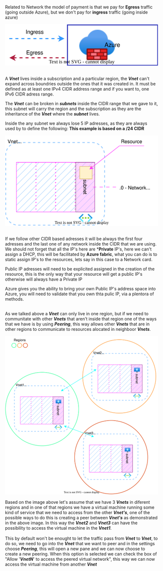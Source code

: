 Related to Network the model of payment is that we pay for **Egress** traffic (going outside Azure), but we don't pay for **ingress** traffic (going inside azure)

![Traffic](/Notes/Images/Traffic1.svg)<br>
<br>

A ***Vnet*** lives inside a subscription and a particular region, the ***Vnet*** can't expand across boundries outside the ones that it was created in. It must be defined as at least one IPv4 CIDR address range and if you want to, one IPv6 CIDR adress range.<br>

The ***Vnet*** can be broken in ***subnets*** inside the CIDR range that we gave to it, this subnet will carry the region and the subscription as they are the inheritance of the ***Vnet*** where the ***subnet*** lives.

Inside the any subnet we always lose 5 IP adresses, as they are always used by to define the following:
**This example is based on a /24 CIDR**

![Subnet](/Notes/Images/Subnet1.svg)<br>
<br>

If we follow other CIDR based adresses it will be always the first four adresses and the last one of any network inside the CIDR that we are using. We should not forget that all the IP's here are ***Private** IP's, here we can't assign a DHCP, this will be facilitated by **Azure fabric**, what you can do is to static assign IP's to the resources, lets say in this case to a Network card.

Public IP adresses will need to be explicited assigned in the creation of the resource, this is the only way that your resource will get a public IP's otherwise will always have a Private IP


Azure gives you the ability to bring your own Public IP's address space into Azure, you will need to validate that you own thta pulic IP, via a plentora of methods.<br><br>

As we talked above a ***Vnet*** can only live in one region, but if we need to communitate with other ***Vnets*** that aren't inside that region one of the ways that we have is by using ***Peering***, this way allows other ***Vnets*** that are in other regions to communicate to resources alocated in neighboor ***Vnets***.

![Peering](/Notes/Images/Peering1.svg)<br>

Based on the image above let's assume that we have 3 ***Vnets*** in diferent regions and in one of that regions we have a virtual machine running some kind of service that we need to access from the other ***Vnet's***, one of the possible ways to do this is creating a peer between ***Vnet's*** as demonstrated in the above image. In this way the ***Vnet2*** and ***Vnet3*** can have the possibility to access the virtual machine in the ***Vnet1***.<br><br>
This by default won't be enought to let the traffic pass from ***Vnet*** to ***Vnet***, to do so, we need to go into the ***Vnet*** that we want to peer and in the settings choose ***Peering***, this will open a new pane and we can now choose to create a new peering. When this option is selected we can check the box of "Allow '***VnetN***' to access the peered virtual network", this way we can now access the virtual machine from another ***Vnet***
